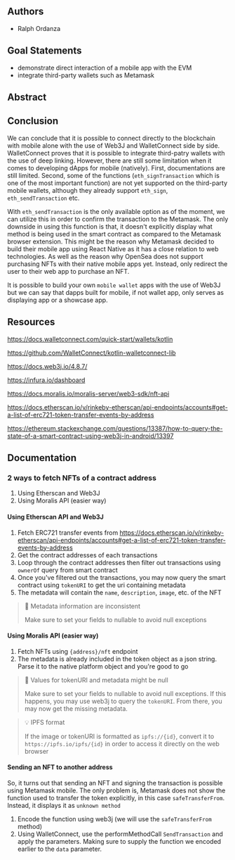 ## Authors

* Ralph Ordanza

## Goal Statements

* demonstrate direct interaction of a mobile app with the EVM
* integrate third-party wallets such as Metamask

## Abstract



## Conclusion

We can conclude that it is possible to connect directly to the blockchain with mobile alone with the
use of Web3J and WalletConnect side by side. WalletConnect proves that it is possible to integrate third-patry
wallets with the use of deep linking. However, there are still some limitation when it comes to
developing dApps for mobile (natively). First, documentations are still limited. Second, some of the
functions (`eth_signTransaction` which is one of the most important function) are not yet supported
on the third-party mobile wallets, although they already support `eth_sign`, `eth_sendTransaction`
etc. 

With `eth_sendTransaction` is the only available option as of the moment, we can utilize this in order to
confirm the transaction to the Metamask. The only downside in using this function is that, it
doesn't explicitly display what method is being used in the smart contract as compared to the Metamask
browser extension. This might be the reason why Metamask decided to build their mobile app using React Native as it has
a close relation to web technologies. As well as the reason why OpenSea does not support
purchasing NFTs with their native mobile apps yet. Instead, only redirect the user to their web app
to purchase an NFT.

It is possible to build your own `mobile wallet` apps with the use of Web3J but we can say that dapps
built for mobile, if not wallet app, only serves as displaying app or a showcase app.

## Resources

https://docs.walletconnect.com/quick-start/wallets/kotlin

https://github.com/WalletConnect/kotlin-walletconnect-lib

https://docs.web3j.io/4.8.7/

https://infura.io/dashboard

https://docs.moralis.io/moralis-server/web3-sdk/nft-api

https://docs.etherscan.io/v/rinkeby-etherscan/api-endpoints/accounts#get-a-list-of-erc721-token-transfer-events-by-address

https://ethereum.stackexchange.com/questions/13387/how-to-query-the-state-of-a-smart-contract-using-web3j-in-android/13397

## Documentation

### 2 ways to fetch NFTs of a contract address

1. Using Etherscan and Web3J
2. Using Moralis API (easier way)

#### Using Etherscan API and Web3J

1. Fetch ERC721 transfer events
   from https://docs.etherscan.io/v/rinkeby-etherscan/api-endpoints/accounts#get-a-list-of-erc721-token-transfer-events-by-address
2. Get the contract addresses of each transactions
3. Loop through the contract addresses then filter out transactions using `ownerOf` query from smart contract 
4. Once you've filtered out the transactions, you may now query the smart contract using `tokenURI`
   to get the uri containing metadata
5. The metadata will contain the `name`, `description`, `image`, etc. of the NFT

> 🚧 Metadata information are inconsistent
>
> Make sure to set your fields to nullable to avoid null exceptions

#### Using Moralis API (easier way)

1. Fetch NFTs using `{address}/nft` endpoint
2. The metadata is already included in the token object as a json string. Parse it to the native
   platform object and you're good to go

> 🚧 Values for tokenURI and metadata might be null
>
> Make sure to set your fields to nullable to avoid null exceptions.
> If this happens, you may use web3j to query the `tokenURI`. From there, you may now get the missing metadata.

> 💡 IPFS format
>
> If the image or tokenURI is formatted as `ipfs://{id}`, convert it to `https://ipfs.io/ipfs/{id}` in
> order to access it directly on the web browser


#### Sending an NFT to another address

So, it turns out that sending an NFT and signing the transaction is possible using Metamask mobile. The only
problem is, Metamask does not show the function used to transfer the token explicitly, in this
case `safeTransferFrom`. Instead, it displays it as `unknown method`

1. Encode the function using web3j (we will use the `safeTransferFrom` method)
2. Using WalletConnect, use the performMethodCall `SendTransaction` and apply the parameters. Making sure to supply
the function we encoded earlier to the `data` parameter.


